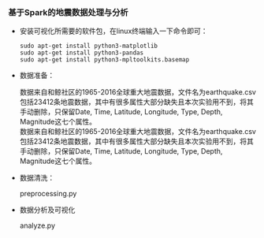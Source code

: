 ### 基于Spark的地震数据处理与分析

- 安装可视化所需要的软件包，在linux终端输入一下命令即可：

    ```
    sudo apt-get install python3-matplotlib
    sudo apt-get install python3-pandas
    sudo apt-get install python3-mpltoolkits.basemap 
    ```

- 数据准备：

    数据来自和鲸社区的1965-2016全球重大地震数据，文件名为earthquake.csv包括23412条地震数据，其中有很多属性大部分缺失且本次实验用不到，将其手动删除，只保留Date, Time, Latitude, Longitude, Type, Depth, Magnitude这七个属性。  
    数据来自和鲸社区的1965-2016全球重大地震数据，文件名为earthquake.csv包括23412条地震数据，其中有很多属性大部分缺失且本次实验用不到，将其手动删除，只保留Date, Time, Latitude, Longitude, Type, Depth, Magnitude这七个属性。

- 数据清洗：

    preprocessing.py

- 数据分析及可视化

    analyze.py